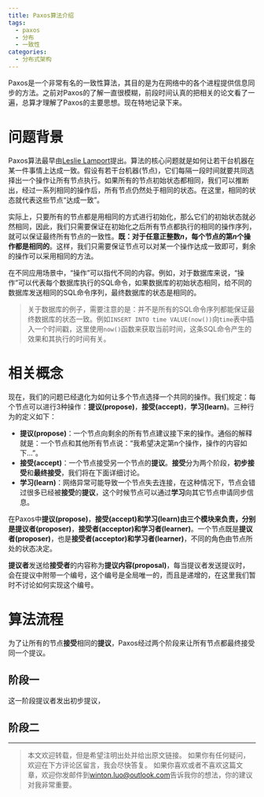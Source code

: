 ```yaml
---
title: Paxos算法介绍
tags:
  - paxos
  - 分布
  - 一致性
categories:
  - 分布式架构
---
```


Paxos是一个非常有名的一致性算法，其目的是为在网络中的各个进程提供信息同步的方法。之前对Paxos的了解一直很模糊，前段时间认真的把相关的论文看了一遍，总算才理解了Paxos的主要思想。现在特地记录下来。

<!-- more -->

# 问题背景

Paxos算法最早由[Leslie Lamport](https://en.m.wikipedia.org/wiki/Leslie_Lamport)提出。算法的核心问题就是如何让若干台机器在某一件事情上达成一致。假设有若干台机器(节点)，它们每隔一段时间就要共同选择出一个操作让所有节点执行。如果所有的节点初始状态都相同，我们可以推断出，经过一系列相同的操作后，所有节点仍然处于相同的状态。在这里，相同的状态就代表这些节点“达成一致”。

实际上，只要所有的节点都是用相同的方式进行初始化，那么它们的初始状态就必然相同，因此，我们只需要保证在初始化之后所有节点都执行的相同的操作序列，就可以保证最终所有节点的一致性。**既：对于任意正整数$n$，每个节点的第$n$个操作都是相同的**。这样，我们只需要保证节点可以对某一个操作达成一致即可，剩余的操作可以采用相同的方法。

在不同应用场景中，“操作”可以指代不同的内容。例如，对于数据库来说，“操作”可以代表每个数据库执行的SQL命令，如果数据库的初始状态相同，给不同的数据库发送相同的SQL命令序列，最终数据库的状态是相同的。

> 关于数据库的例子，需要注意的是：并不是所有的SQL命令序列都能保证最终数据库的状态一致。例如`INSERT INTO time VALUE(now())`向`time`表中插入一个时间戳，这里使用`now()`函数来获取当前时间，这条SQL命令产生的效果和其执行的时间有关。

# 相关概念
现在，我们的问题已经退化为如何让多个节点选择一个共同的操作。我们规定：每个节点可以进行3种操作：**提议(propose)**，**接受(accept)**，**学习(learn)**。三种行为的定义如下：

- **提议(propose)**：一个节点向剩余的所有节点建议接下来的操作。通俗的解释就是：一个节点和其他所有节点说：“我希望决定第n个操作，操作的内容如下...”。
- **接受(accept)**：一个节点接受另一个节点的**提议**。**接受**分为两个阶段，**初步接受**和**最终接受**，我们将在下面详细讨论。
- **学习(learn)**：网络异常可能导致一个节点失去连接，在这种情况下，节点会错过很多已经被**接受**的**提议**，这个时候节点可以通过**学习**向其它节点申请同步信息。


在Paxos中**提议(propose)**，**接受(accept)**和**学习(learn)**由三个模块来负责，分别是**提议者(proposer)**，**接受者(acceptor)**和**学习者(learner)**。一个节点既是**提议者(proposer)**，也是**接受者(acceptor)**和**学习者(learner)**，不同的角色由节点所处的状态决定。

**提议者**发送给**接受者**的内容称为**提议内容(proposal)**，每当提议者发送提议时，会在提议中附带一个编号，这个编号是全局唯一的，而且是递增的，在这里我们暂时不讨论如何实现这个编号。

# 算法流程

为了让所有的节点**接受**相同的**提议**，Paxos经过两个阶段来让所有节点都最终接受同一个提议。

## 阶段一
这一阶段提议者发出初步提议，

## 阶段二


---
> 本文欢迎转载，但是希望注明出处并给出原文链接。
> 如果你有任何疑问，欢迎在下方评论区留言，我会尽快答复。
> 如果你喜欢或者不喜欢这篇文章，欢迎你发邮件到[winton.luo@outlook.com](mailto:winton.luo@outlook.com)告诉我你的想法，你的建议对我非常重要。